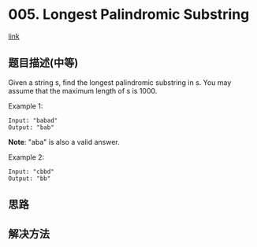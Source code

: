 # 005. Longest Palindromic Substring
[link](https://leetcode-cn.com/problems/longest-palindromic-substring/)

## 题目描述\(中等\)

Given a string s, find the longest palindromic substring in s. You may assume that the maximum length of s is 1000.

Example 1:

```
Input: "babad"
Output: "bab"
```

**Note**: "aba" is also a valid answer.

Example 2:

```
Input: "cbbd"
Output: "bb"
```

## 思路

## 解决方法



